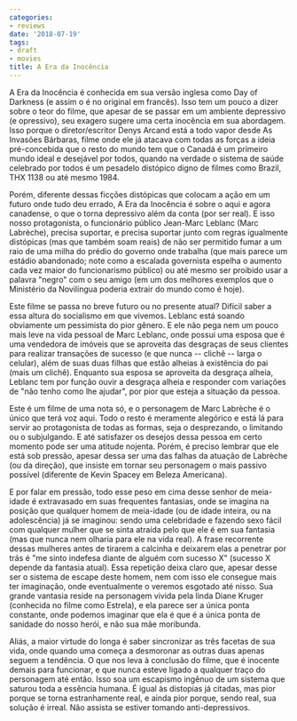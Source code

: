 ```yaml
---
categories:
- reviews
date: '2018-07-19'
tags:
- draft
- movies
title: A Era da Inocência
---
```


A Era da Inocência é conhecida em sua versão inglesa como Day of Darkness (e assim o é no original em francês). Isso tem um pouco a dizer sobre o teor do filme, que apesar de se passar em um ambiente depressivo (e opressivo), seu exagero sugere uma certa inocência em sua abordagem. Isso porque o diretor/escritor Denys Arcand está a todo vapor desde As Invasões Bárbaras, filme onde ele já atacava com todas as forças a ideia pré-concebida que o resto do mundo tem que o Canadá é um primeiro mundo ideal e desejável por todos, quando na verdade o sistema de saúde celebrado por todos é um pesadelo distópico digno de filmes como Brazil, THX 1138 ou até mesmo 1984.

Porém, diferente dessas ficções distópicas que colocam a ação em um futuro onde tudo deu errado, A Era da Inocência é sobre o aqui e agora canadense, o que o torna depressivo além da conta (por ser real). E isso nosso protagonista, o funcionário público Jean-Marc Leblanc (Marc Labrèche), precisa suportar, e precisa suportar junto com regras igualmente distópicas (mas que também soam reais) de não ser permitido fumar a um raio de uma milha do prédio do governo onde trabalha (que mais parece um estádio abandonado; note como a escalada governista espelha o aumento cada vez maior do funcionarismo público) ou até mesmo ser proibido usar a palavra "negro" com o seu amigo (em um dos melhores exemplos que o Ministério da Novilíngua poderia extrair do mundo como é hoje).

Este filme se passa no breve futuro ou no presente atual? Difícil saber a essa altura do socialismo em que vivemos. Leblanc está soando obviamente um pessimista do pior gênero. E ele não pega nem um pouco mais leve na vida pessoal de Marc Leblanc, onde possui uma esposa que é uma vendedora de imóveis que se aproveita das desgraças de seus clientes para realizar transações de sucesso (e que nunca -- clichê -- larga o celular), além de suas duas filhas que estão alheias à existência do pai (mais um clichê). Enquanto sua esposa se aproveita da desgraça alheia, Leblanc tem por função ouvir a desgraça alheia e responder com variações de "não tenho como lhe ajudar", por pior que esteja a situação da pessoa.

Este é um filme de uma nota só, e o personagem de Marc Labrèche é o único que terá voz aqui. Todo o resto é meramente alegórico e está lá para servir ao protagonista de todas as formas, seja o desprezando, o limitando ou o subjulgando. E até satisfazer os desejos dessa pessoa em certo momento pode ser uma atitude nojenta. Porém, é preciso lembrar que ele está sob pressão, apesar dessa ser uma das falhas da atuação de Labrèche (ou da direção), que insiste em tornar seu personagem o mais passivo possível (diferente de Kevin Spacey em Beleza Americana).

E por falar em pressão, todo esse peso em cima desse senhor de meia-idade é extravasado em suas frequentes fantasias, onde se imagina na posição que qualquer homem de meia-idade (ou de idade inteira, ou na adolescência) já se imaginou: sendo uma celebridade e fazendo sexo fácil com qualquer mulher que se sinta atraída pelo que ele é em sua fantasia (mas que nunca nem olharia para ele na vida real). A frase recorrente dessas mulheres antes de tirarem a calcinha e deixarem elas a penetrar por trás é "me sinto indefesa diante de alguém com sucesso X" (sucesso X depende da fantasia atual). Essa repetição deixa claro que, apesar desse ser o sistema de escape deste homem, nem com isso ele consegue mais ter imaginação, onde eventualmente o veremos esgotado até nisso. Sua grande vantasia reside na personagem vivida pela linda Diane Kruger (conhecida no filme como Estrela), e ela parece ser a única ponta constante, onde podemos imaginar que ela é que é a única ponta de sanidade do nosso herói, e não sua mãe moribunda.

Aliás, a maior virtude do longa é saber sincronizar as três facetas de sua vida, onde quando uma começa a desmoronar as outras duas apenas seguem a tendência. O que nos leva à conclusão do filme, que é inocente demais para funcionar, e que nunca esteve ligado a qualquer traço do personagem até então. Isso soa um escapismo ingênuo de um sistema que saturou toda a essência humana. É igual às distopias já citadas, mas pior porque se torna estranhamente real, e ainda pior porque, sendo real, sua solução é irreal. Não assista se estiver tomando anti-depressivos.